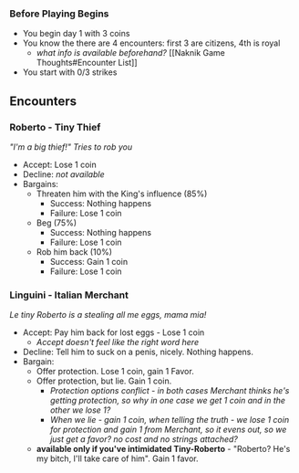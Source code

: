 ### Before Playing Begins
* You begin day 1 with 3 coins
* You know the there are 4 encounters: first 3 are citizens, 4th is royal
	* *what info is available beforehand?* [[Naknik Game Thoughts#Encounter List]]
* You start with 0/3 strikes
## Encounters
### Roberto - Tiny Thief
*"I'm a big thief!" Tries to rob you*
- Accept: Lose 1 coin
- Decline: *not available*
- Bargains:
	- Threaten him with the King's influence (85%)
		- Success: Nothing happens
		- Failure: Lose 1 coin
	- Beg (75%)
		- Success: Nothing happens
		- Failure: Lose 1 coin
	- Rob him back (10%)
		- Success: Gain 1 coin
		- Failure: Lose 1 coin
### Linguini - Italian Merchant
*Le tiny Roberto is a stealing all me eggs, mama mia!*
- Accept: Pay him back for lost eggs - Lose 1 coin
	- *Accept doesn't feel like the right word here*
- Decline: Tell him to suck on a penis, nicely. Nothing happens.
- Bargain:
	- Offer protection. Lose 1 coin, gain 1 Favor.
	- Offer protection, but lie. Gain 1 coin.
		- *Protection options conflict - in both cases Merchant thinks he's getting protection, so why in one case we get 1 coin and in the other we lose 1?*
		- *When we lie - gain 1 coin, when telling the truth - we lose 1 coin for protection and gain 1 from Merchant, so it evens out, so we just get a favor? no cost and no strings attached?*
	- **available only if you've intimidated Tiny-Roberto** - "Roberto? He's my bitch, I'll take care of him". Gain 1 favor.